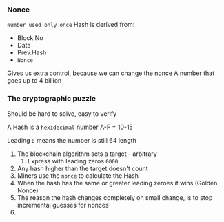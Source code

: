 ### Nonce
`Number used only once`
Hash is derived from:
 - Block No
 - Data
 - Prev.Hash
 - `Nonce`

Gives us extra control, because we can change the nonce
A number that goes up to 4 billion

### The cryptographic puzzle
Should be hard to solve, easy to verify

A Hash is a `hexidecimal` number
A-F = 10-15

Leading `0` means the number is still 64 length

1. The blockchain algorithm sets a target - arbitrary
	1. Express with leading zeros `0000`
2. Any hash higher than the target doesn't count
3. Miners use the `nonce` to calculate the Hash
4. When the hash has the same or greater leading zeroes it wins (Golden Nonce)
5. The reason the hash changes completely on small change, is to stop incremental guesses for nonces
6. 